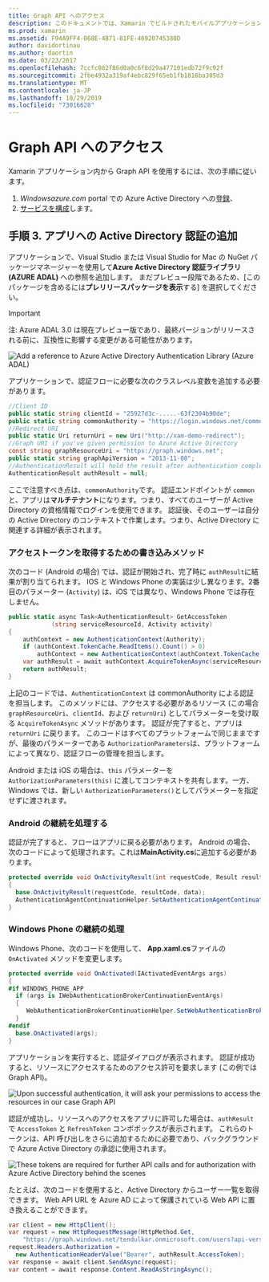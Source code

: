 ```yaml
---
title: Graph API へのアクセス
description: このドキュメントでは、Xamarin でビルドされたモバイルアプリケーションに Azure Active Directory 認証を追加する方法について説明します。
ms.prod: xamarin
ms.assetid: F94A9FF4-068E-4B71-81FE-46920745380D
author: davidortinau
ms.author: daortin
ms.date: 03/23/2017
ms.openlocfilehash: 7ccfc082f86d0a0c6f8d29a477101edb72f9c92f
ms.sourcegitcommit: 2fbe4932a319af4ebc829f65eb1fb1816ba305d3
ms.translationtype: MT
ms.contentlocale: ja-JP
ms.lasthandoff: 10/29/2019
ms.locfileid: "73016628"
---
```

# <a name="accessing-the-graph-api"></a>Graph API へのアクセス

Xamarin アプリケーション内から Graph API を使用するには、次の手順に従います。

1. *Windowsazure.com* portal での Azure Active Directory への[登録](~/cross-platform/data-cloud/active-directory/get-started/register.md)、
2. [サービスを構成](~/cross-platform/data-cloud/active-directory/get-started/configure.md)します。

## <a name="step-3-adding-active-directory-authentication-to-an-app"></a>手順 3. アプリへの Active Directory 認証の追加

アプリケーションで、Visual Studio または Visual Studio for Mac の NuGet パッケージマネージャーを使用して**Azure Active Directory 認証ライブラリ (AZURE ADAL)** への参照を追加します。
まだプレビュー段階であるため、[このパッケージを含めるには**プレリリースパッケージを表示**する] を選択してください。

> [!IMPORTANT]
> 注: Azure ADAL 3.0 は現在プレビュー版であり、最終バージョンがリリースされる前に、互換性に影響する変更がある可能性があります。 

![](graph-images/06.-adal-nuget-package.jpg "Add a reference to Azure Active Directory Authentication Library (Azure ADAL)")

アプリケーションで、認証フローに必要な次のクラスレベル変数を追加する必要があります。

```csharp
//Client ID
public static string clientId = "25927d3c-.....-63f2304b90de";
public static string commonAuthority = "https://login.windows.net/common"
//Redirect URI
public static Uri returnUri = new Uri("http://xam-demo-redirect");
//Graph URI if you've given permission to Azure Active Directory
const string graphResourceUri = "https://graph.windows.net";
public static string graphApiVersion = "2013-11-08";
//AuthenticationResult will hold the result after authentication completes
AuthenticationResult authResult = null;
```

ここで注意すべき点は、`commonAuthority`です。 認証エンドポイントが `common`と、アプリは**マルチテナント**になります。つまり、すべてのユーザーが Active Directory の資格情報でログインを使用できます。 認証後、そのユーザーは自分の Active Directory のコンテキストで作業します。つまり、Active Directory に関連する詳細が表示されます。

### <a name="write-method-to-acquire-access-token"></a>アクセストークンを取得するための書き込みメソッド

次のコード (Android の場合) では、認証が開始され、完了時に `authResult`に結果が割り当てられます。 IOS と Windows Phone の実装は少し異なります。2番目のパラメーター (`Activity`) は、iOS では異なり、Windows Phone では存在しません。

```csharp
public static async Task<AuthenticationResult> GetAccessToken
            (string serviceResourceId, Activity activity)
{
    authContext = new AuthenticationContext(Authority);
    if (authContext.TokenCache.ReadItems().Count() > 0)
        authContext = new AuthenticationContext(authContext.TokenCache.ReadItems().First().Authority);
    var authResult = await authContext.AcquireTokenAsync(serviceResourceId, clientId, returnUri, new AuthorizationParameters(activity));
    return authResult;
}  
```

上記のコードでは、`AuthenticationContext` は commonAuthority による認証を担当します。 このメソッドには、アクセスする必要があるリソース (この場合 `graphResourceUri`、`clientId`、および `returnUri`) としてパラメーターを受け取る `AcquireTokenAsync` メソッドがあります。 認証が完了すると、アプリは `returnUri` に戻ります。 このコードはすべてのプラットフォームで同じままですが、最後のパラメーターである `AuthorizationParameters`は、プラットフォームによって異なり、認証フローの管理を担当します。

Android または iOS の場合は、`this` パラメーターを `AuthorizationParameters(this)` に渡してコンテキストを共有します。一方、Windows では、新しい `AuthorizationParameters()`としてパラメーターを指定せずに渡されます。

### <a name="handle-continuation-for-android"></a>Android の継続を処理する

認証が完了すると、フローはアプリに戻る必要があります。 Android の場合、次のコードによって処理されます。これは**MainActivity.cs**に追加する必要があります。

```csharp
protected override void OnActivityResult(int requestCode, Result resultCode, Intent data)
{
  base.OnActivityResult(requestCode, resultCode, data);
  AuthenticationAgentContinuationHelper.SetAuthenticationAgentContinuationEventArgs(requestCode, resultCode, data);
}
```

### <a name="handle-continuation-for-windows-phone"></a>Windows Phone の継続の処理

Windows Phone、次のコードを使用して、 **App.xaml.cs**ファイルの `OnActivated` メソッドを変更します。

```csharp
protected override void OnActivated(IActivatedEventArgs args)
{
#if WINDOWS_PHONE_APP
  if (args is IWebAuthenticationBrokerContinuationEventArgs)
  {
     WebAuthenticationBrokerContinuationHelper.SetWebAuthenticationBrokerContinuationEventArgs(args as IWebAuthenticationBrokerContinuationEventArgs);
  }
#endif
  base.OnActivated(args);
}
```

アプリケーションを実行すると、認証ダイアログが表示されます。
認証が成功すると、リソースにアクセスするためのアクセス許可を要求します (この例では Graph API)。

![](graph-images/08.-authentication-flow.jpg "Upon successful authentication, it will ask your permissions to access the resources in our case Graph API")

認証が成功し、リソースへのアクセスをアプリに許可した場合は、`authResult`で `AccessToken` と `RefreshToken` コンボボックスが表示されます。 これらのトークンは、API 呼び出しをさらに追加するために必要であり、バックグラウンドで Azure Active Directory の承認に使用されます。

![](graph-images/07.-access-token-for-authentication.jpg "These tokens are   required for further API calls and for authorization with Azure Active Directory behind the scenes")

たとえば、次のコードを使用すると、Active Directory からユーザー一覧を取得できます。 Web API URL を Azure AD によって保護されている Web API に置き換えることができます。

```csharp
var client = new HttpClient();
var request = new HttpRequestMessage(HttpMethod.Get,
    "https://graph.windows.net/tendulkar.onmicrosoft.com/users?api-version=2013-04-05");
request.Headers.Authorization =
  new AuthenticationHeaderValue("Bearer", authResult.AccessToken);
var response = await client.SendAsync(request);
var content = await response.Content.ReadAsStringAsync();
```
